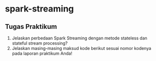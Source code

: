 # spark-streaming

## Tugas Praktikum
<ol>
  <li>Jelaskan perbedaan Spark Streaming dengan metode stateless dan stateful stream processing?</li>
  <li>Jelaskan masing-masing maksud kode berikut sesuai nomor kodenya pada laporan praktikum Anda!</li>
  
 
